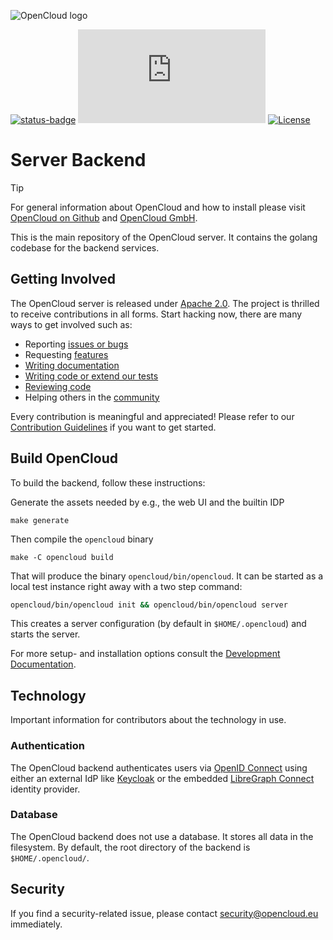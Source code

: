 ![OpenCloud logo](https://raw.githubusercontent.com/opencloud-eu/opencloud/refs/heads/main/opencloud_logo.png)

[![status-badge](https://ci.opencloud.eu/api/badges/3/status.svg)](https://ci.opencloud.eu/repos/3)
 [![Matrix](https://img.shields.io/matrix/opencloud%3Amatrix.org?logo=matrix)](https://app.element.io/#/room/#opencloud:matrix.org)
 [![License](https://img.shields.io/badge/License-Apache%202.0-blue.svg)](https://opensource.org/licenses/Apache-2.0)

# Server Backend


> [!TIP]
> For general information about OpenCloud and how to install please visit [OpenCloud on Github](https://github.com/opencloud-eu/) and [OpenCloud GmbH](https://opencloud.eu).

This is the main repository of the OpenCloud server.
It contains the golang codebase for the backend services.

## Getting Involved

The OpenCloud server is released under [Apache 2.0](https://github.com/opencloud-eu/opencloud/blob/main/LICENSE).
The project is thrilled to receive contributions in all forms.
Start hacking now, there are many ways to get involved such as:

- Reporting [issues or bugs](https://github.com/opencloud-eu/opencloud/issues)
- Requesting [features](https://github.com/opencloud-eu/opencloud/issues)
- [Writing documentation](https://github.com/opencloud-eu/docs)
- [Writing code or extend our tests](https://github.com/opencloud-eu/opencloud/pulls)
- [Reviewing code](https://github.com/opencloud-eu/opencloud/pulls)
- Helping others in the [community](https://app.element.io/#/room/#opencloud:matrix.org)

Every contribution is meaningful and appreciated!
Please refer to our [Contribution Guidelines](https://github.com/opencloud-eu/opencloud/blob/main/CONTRIBUTING.md) if you want to get started.

## Build OpenCloud

To build the backend, follow these instructions:

Generate the assets needed by e.g., the web UI and the builtin IDP

``` console
make generate
```

Then compile the `opencloud` binary

``` console
make -C opencloud build
```
That will produce the binary `opencloud/bin/opencloud`. It can be started as a local test instance right away with a two step command:

```bash
opencloud/bin/opencloud init && opencloud/bin/opencloud server
```
This creates a server configuration (by default in `$HOME/.opencloud`) and starts the server.

For more setup- and installation options consult the [Development Documentation](https://docs.opencloud.eu/).

## Technology

Important information for contributors about the technology in use.

### Authentication

The OpenCloud backend authenticates users via [OpenID Connect](https://openid.net/connect/) using either an external IdP like [Keycloak](https://www.keycloak.org/) or the embedded [LibreGraph Connect](https://github.com/libregraph/lico) identity provider.

### Database

The OpenCloud backend does not use a database. It stores all data in the filesystem. By default, the root directory of the backend is `$HOME/.opencloud/`.

## Security

If you find a security-related issue, please contact [security@opencloud.eu](mailto:security@opencloud.eu) immediately.
